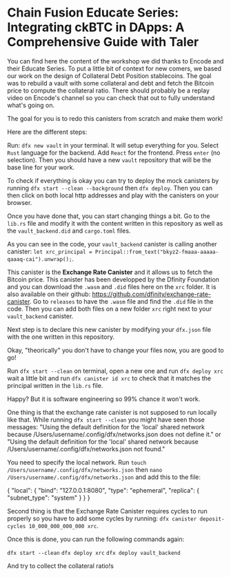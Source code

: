 # Chain Fusion Educate Series: Integrating ckBTC in DApps: A Comprehensive Guide with Taler

You can find here the content of the workshop we did thanks to Encode and their Educate Series. To put a little bit of context for new comers, we based our work on the design of Collateral Debt Position stablecoins. The goal was to rebuild a vault with some collateral and debt and fetch the Bitcoin price to compute the collateral ratio. There should probably be a replay video on Encode's channel so you can check that out to fully understand what's going on. 

The goal for you is to redo this canisters from scratch and make them work! 

Here are the different steps: 

Run: `dfx new vault` in your terminal. It will setup everything for you. Select `Rust` language for the backend. Add `React` for the frontend. Press `enter` (no selection). Then you should have a new `vault` repository that will be the base line for your work.  

To check if everything is okay you can try to deploy the mock canisters by running `dfx start --clean --background` then `dfx deploy`. Then you can then click on both local http addresses and play with the canisters on your browser. 

Once you have done that, you can start changing things a bit. Go to the `lib.rs` file and modify it with the content written in this repository as well as the `vault_backend.did` and `cargo.toml` files. 

As you can see in the code, your `vault_backend` canister is calling another canister: `let xrc_principal = Principal::from_text("bkyz2-fmaaa-aaaaa-qaaaq-cai").unwrap();`. 

This canister is the **Exchange Rate Canister** and it allows us to fetch the Bitcoin price. This canister has been developped by the Dfinity Foundation and you can download the   `.wasm` and `.did` files here on the `xrc` folder. It is also available on their github:  https://github.com/dfinity/exchange-rate-canister. Go to `releases` to have the `.wasm` file and find the `.did` file in the code. Then you can add both files on a new folder `xrc` right next to your `vault_backend` canister. 

Next step is to declare this new canister by modifying your `dfx.json` file with the one written in this repository. 

Okay, "theorically" you don't have to change your files now, you are good to go!

Run `dfx start --clean` on terminal, open a new one and run `dfx deploy xrc` wait a little bit and run `dfx canister id xrc` to check that it matches the principal written in the `lib.rs` file.

Happy? But it is software engineering so 99% chance it won't work. 

One thing is that the exchange rate canister is not supposed to run locally like that. While running `dfx start --clean` you might have seen those messages: "Using the default definition for the 'local' shared network because /Users/username/.config/dfx/networks.json does not define it." or "Using the default definition for the 'local' shared network because /Users/username/.config/dfx/networks.json not found."

You need to specify the local network. Run `touch /Users/username/.config/dfx/networks.json` then `nano /Users/username/.config/dfx/networks.json` and add this to the file: 

{
  "local": {
    "bind": "127.0.0.1:8080", 
    "type": "ephemeral", 
    "replica": {
      "subnet_type": "system"
    }
  }
}

Second thing is that the Exchange Rate Canister requires cycles to run properly so you have to add some cycles by running: `dfx canister deposit-cycles 10_000_000_000_000 xrc`. 

Once this is done, you can run the following commands again:

`dfx start --clean`
`dfx deploy xrc`
`dfx deploy vault_backend`

And try to collect the collateral ratio!s